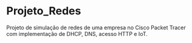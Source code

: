 # Projeto_Redes
Projeto de simulação de redes de uma empresa no Cisco Packet Tracer com implementação de DHCP, DNS, acesso HTTP e IoT.
